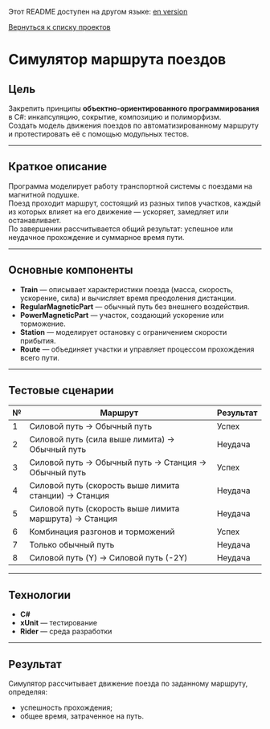 Этот README доступен на другом языке:
[en version](README.md)

[Вернуться к списку проектов](projects-portfolio/CSharp_projects/README.ru.md)


# Симулятор маршрута поездов 

## Цель
Закрепить принципы **объектно-ориентированного программирования** в C#: инкапсуляцию, сокрытие, композицию и полиморфизм.  
Создать модель движения поездов по автоматизированному маршруту и протестировать её с помощью модульных тестов.

---

## Краткое описание
Программа моделирует работу транспортной системы с поездами на магнитной подушке.  
Поезд проходит маршрут, состоящий из разных типов участков, каждый из которых влияет на его движение — ускоряет, замедляет или останавливает.  
По завершении рассчитывается общий результат: успешное или неудачное прохождение и суммарное время пути.

---

## Основные компоненты
- **Train** — описывает характеристики поезда (масса, скорость, ускорение, сила) и вычисляет время преодоления дистанции.    
- **RegularMagneticPart** — обычный путь без внешнего воздействия.  
- **PowerMagneticPart** — участок, создающий ускорение или торможение.  
- **Station** — моделирует остановку с ограничением скорости прибытия.  
- **Route** — объединяет участки и управляет процессом прохождения всего пути.

---

## Тестовые сценарии

| № | Маршрут | Результат |
|---|----------|------------|
| 1 | Силовой путь → Обычный путь | Успех |
| 2 | Силовой путь (сила выше лимита) → Обычный путь | Неудача |
| 3 | Силовой путь → Обычный путь → Станция → Обычный путь | Успех |
| 4 | Силовой путь (скорость выше лимита станции) → Станция | Неудача |
| 5 | Силовой путь (скорость выше лимита маршрута) → Станция | Неудача |
| 6 | Комбинация разгонов и торможений | Успех |
| 7 | Только обычный путь | Неудача |
| 8 | Силовой путь (Y) → Силовой путь (-2Y) | Неудача |

---

## Технологии
- **C#**
- **xUnit** — тестирование  
- **Rider** — среда разработки

---

## Результат
Симулятор рассчитывает движение поезда по заданному маршруту, определяя:
- успешность прохождения;
- общее время, затраченное на путь.
